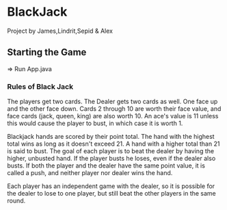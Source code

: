 # BlackJack
Project by James,Lindrit,Sepid & Alex
## Starting the Game
=> Run App.java
### Rules of Black Jack
The players get two cards. The Dealer gets two cards as well.
One face up and the other face down. Cards 2 through 10 are worth their face value, 
and face cards (jack, queen, king) are also worth 10. An ace's value is 11 unless this would cause the player to bust,
in which case it is worth 1.

Blackjack hands are scored by their point total.
The hand with the highest total wins as long as it doesn't exceed 21.
A hand with a higher total than 21 is said to bust. The goal of each player is to beat the dealer by having the higher, 
unbusted hand. If the player busts he loses, even if the dealer also busts.
If both the player and the dealer have the same point value, it is called a push,
and neither player nor dealer wins the hand. 

Each player has an independent game with the dealer,
so it is possible for the dealer to lose to one player, but still beat the other players in the same round.
